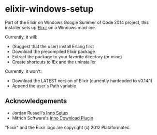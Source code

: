 # elixir-windows-setup

Part of the Elixir on Windows Google Summer of Code 2014 project, this installer sets up [Elixir](http://elixir-lang.org/) on a Windows machine.

Currently, it will:
* (Suggest that the user) install Erlang first
* Download the precompiled Elixir package
* Extract the package to your favorite directory (or mine)
* Create shortcuts to IEx and the uninstaller

Currently, it won't:
* Download the LATEST version of Elixir (currently hardcoded to v0.14.1)
* Append the user's Path variable

## Acknowledgements
* Jordan Russell's [Inno Setup](http://www.jrsoftware.org/isinfo.php)
* Mitrich Software's [Inno Download Plugin](https://code.google.com/p/inno-download-plugin/)

"Elixir" and the Elixir logo are copyright (c) 2012 Plataformatec.

